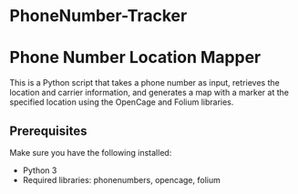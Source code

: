 # PhoneNumber-Tracker
# Phone Number Location Mapper

This is a Python script that takes a phone number as input, retrieves the location and carrier information, and generates a map with a marker at the specified location using the OpenCage and Folium libraries.

## Prerequisites

Make sure you have the following installed:

- Python 3
- Required libraries: phonenumbers, opencage, folium
